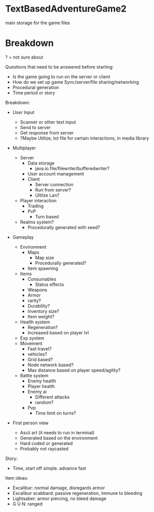 # TextBasedAdventureGame2
main storage for the game files

# Breakdown
? = not sure about

Questions that need to be answered before starting:
* Is the game going to run on the server or client
* How do we set up game Sync/server/file sharing/networking
* Procedural generation
* Time period or story 

Breakdown:
* User Input
   * Scanner or other text input
   * Send to server
   * Get response from server
   * ?Maybe Utilize, txt file for certain interactions, in media library        
                
* Multiplayer
   * Server
      * Data storage
         * java.io.file/filewriter/bufferedwriter?
      * User account management
      * Client 
         * Server connection
         * Run from server?
         * Ultilze Lan?
   * Player interaction
      * Trading
      * PvP
         * Turn based
   * Realms system?
      * Procedurally generated with seed?
* Gameplay
   * Environment
      * Maps
         * Map size
         * Procedurally generated?
      * Item spawning
   * Items
      * Consumables
         * Status effects
      * Weapons
      * Armor
      * rarity?
      * Durability?
      * Inventory size?
      * Item weight?
   * Health system
      * Regeneration?
      * Increased based on player  lvl
   * Exp system
   * Movement
      * Fast travel?
      * vehicles?
      * Grid based?
      * Node network based?
      * Max distance based on player speed/agility?
   * Battle system
      * Enemy health
      * Player health
      * Enemy ai
         * Different attacks
         * random?
      * Pvp
         * Time limit on turns?
* First person view
   * Ascii art (it needs to run in terminal)
   * Generated based on the environment
   * Hard coded or generated
   * Probably not raycasted






Story:
* Time, start off simple. advance fast


Item ideas:
* Excalibur: normal damage, disregards armor
* Excalibur scabbard: passive regeneration, immune to bleeding
* Lightsaber: armor piercing, no bleed damage
* G U N: ranged
